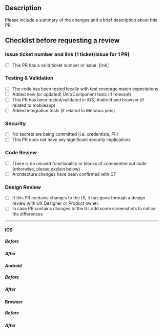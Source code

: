 ## Description

Please include a summary of the changes and a brief description about this PR

## Checklist before requesting a review

### Issue ticket number and link (1 ticket/issue for 1 PR)

- [ ] This PR has a valid ticket number or issue: [link]

### Testing & Validation

- [ ] The code has been tested locally with test coverage match expectations
- [ ] Added new (or updated) Unit/Component tests (if relevant)
- [ ] This PR has been tested/validated in iOS, Android and browser (if related to mobileapp)
- [ ] Added integration tests (if related to Metabus jobs)

### Security

- [ ] No secrets are being committed (i.e. credentials, PII)
- [ ] This PR does not have any significant security implications

### Code Review

- [ ] There is no unused functionality or blocks of commented out code (otherwise, please explain below)
- [ ] Architecture changes have been confirmed with CF

### Design Review

- [ ] If this PR contains changes to the UI, it has gone through a design review with UX Designer or Product owner.
- [ ] In case PR contains changes to the UI, add some screenshots to notice the differences
---
#### IOS
##### _Before_

[comment]: <> (Add screenshots)

##### _After_

[comment]: <> (Add screenshots)

#### Android
##### _Before_

[comment]: <> (Add screenshots)

##### _After_

[comment]: <> (Add screenshots)

#### Browser
##### _Before_

[comment]: <> (Add screenshots)

##### _After_

[comment]: <> (Add screenshots)